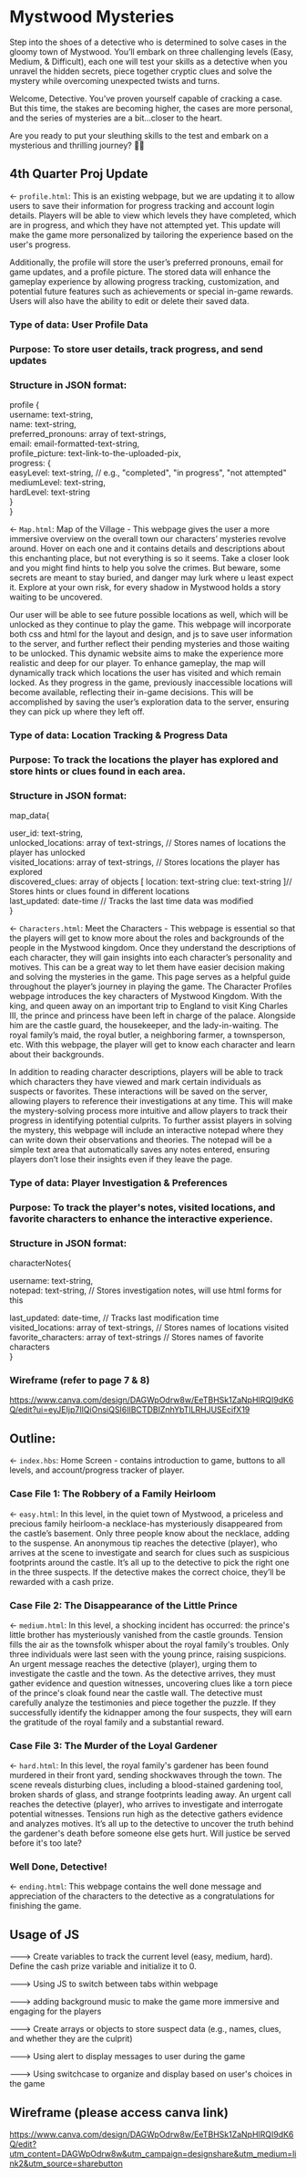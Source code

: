 # Mystwood Mysteries

Step into the shoes of a detective who is determined to solve cases in the gloomy town of Mystwood. You’ll embark on three challenging levels (Easy, Medium, & Difficult), each one will test your skills as a detective when you unravel the hidden secrets, piece together cryptic clues and solve the mystery while overcoming unexpected twists and turns.

Welcome, Detective. You’ve proven yourself capable of cracking a case. But this time, the stakes are becoming higher, the cases are more personal, and the series of mysteries are a bit…closer to the heart.

Are you ready to put your sleuthing skills to the test and embark on a mysterious and thrilling journey? 🔎🌲

## 4th Quarter Proj Update
← `profile.html`: This is an existing webpage, but we are updating it to allow users to save their information for progress tracking and account login details. Players will be able to view which levels they have completed, which are in progress, and which they have not attempted yet. This update will make the game more personalized by tailoring the experience based on the user's progress.

Additionally, the profile will store the user’s preferred pronouns, email for game updates, and a profile picture. The stored data will enhance the gameplay experience by allowing progress tracking, customization, and potential future features such as achievements or special in-game rewards. Users will also have the ability to edit or delete their saved data.


### Type of data: User Profile Data
### Purpose: To store user details, track progress, and send updates  

### Structure in JSON format:  
profile {  
   username: text-string,  
   name: text-string,  
   preferred_pronouns: array of text-strings,  
   email: email-formatted-text-string,  
   profile_picture: text-link-to-the-uploaded-pix,  
   progress: {  
      easyLevel: text-string,  // e.g., "completed", "in progress", "not attempted"  
      mediumLevel: text-string,  
      hardLevel: text-string  
   }  
}  

← `Map.html`: Map of the Village - This webpage gives the user a more immersive overview on the overall town our characters’ mysteries revolve around. Hover on each one and it contains details and descriptions about this enchanting place, but not everything is so it seems. Take a closer look and you might find hints to help you solve the crimes. But beware, some secrets are meant to stay buried, and danger may lurk where u least expect it. Explore at your own risk, for every shadow in Mystwood holds a story waiting to be uncovered.

Our user will be able to see future possible locations as well, which will be unlocked as they continue to play the game. This webpage will incorporate both css and html for the layout and design, and js to save user information to the server, and further reflect their pending mysteries and those waiting to be unlocked. This dynamic website aims to make the experience more realistic and deep for our player. To enhance gameplay, the map will dynamically track which locations the user has visited and which remain locked. As they progress in the game, previously inaccessible locations will become available, reflecting their in-game decisions. This will be accomplished by saving the user’s exploration data to the server, ensuring they can pick up where they left off. 

### Type of data: Location Tracking & Progress Data
### Purpose: To track the locations the player has explored and store hints or clues found in each area.

### Structure in JSON format:  
map_data{

   user_id: text-string,  
   unlocked_locations: array of text-strings,  // Stores names of locations the player has unlocked  
   visited_locations: array of text-strings,  // Stores locations the player has explored  
   discovered_clues: array of objects [
   		location: text-string
     		clue: text-string 
       ]// Stores hints or clues found in different locations  
   last_updated: date-time  // Tracks the last time data was modified  
}

← `Characters.html`: Meet the Characters - This webpage is essential so that the players will get to know more about the roles and backgrounds of the people in the Mystwood kingdom. Once they understand the descriptions of each character, they will gain insights into each character’s personality and motives. This can be a great way to let them have easier decision making and solving the mysteries in the game. This page serves as a helpful guide throughout the player’s journey in playing the game. The Character Profiles webpage introduces the key characters of Mystwood Kingdom. With the king, and queen away on an important trip to England to visit King Charles III, the prince and princess have been left in charge of the palace. Alongside him are the castle guard, the housekeeper, and the lady-in-waiting. The royal family’s maid, the royal butler, a neighboring farmer, a townsperson, etc. With this webpage, the player will get to know each character and learn about their backgrounds.

In addition to reading character descriptions, players will be able to track which characters they have viewed and mark certain individuals as suspects or favorites. These interactions will be saved on the server, allowing players to reference their investigations at any time. This will make the mystery-solving process more intuitive and allow players to track their progress in identifying potential culprits. To further assist players in solving the mystery, this webpage will include an interactive notepad where they can write down their observations and theories. The notepad will be a simple text area that automatically saves any notes entered, ensuring players don’t lose their insights even if they leave the page.

### Type of data: Player Investigation & Preferences
### Purpose: To track the player's notes, visited locations, and favorite characters to enhance the interactive experience.

### Structure in JSON format:
characterNotes{

   username: text-string,  
   notepad: text-string,  // Stores investigation notes, will use html forms for this
   
   last_updated: date-time,  // Tracks last modification time  
   visited_locations: array of text-strings,  // Stores names of locations visited  
   favorite_characters: array of text-strings  // Stores names of favorite characters  
}


### Wireframe (refer to page 7 & 8)
https://www.canva.com/design/DAGWpOdrw8w/EeTBHSk1ZaNpHlRQI9dK6Q/edit?ui=eyJEIjp7IlQiOnsiQSI6IlBCTDBIZnhYbTlLRHJUSEcifX19





## Outline:

← `index.hbs`: Home Screen - contains introduction to game, buttons to all levels, and account/progress tracker of player.

### Case File 1: The Robbery of a Family Heirloom

← `easy.html`: In this level, in the quiet town of Mystwood, a priceless and precious family heirloom-a necklace-has mysteriously disappeared from the castle’s basement. Only three people know about the necklace, adding to the suspense. An anonymous tip reaches the detective (player), who arrives at the scene to investigate and search for clues such as suspicious footprints around the castle. It’s all up to the detective to pick the right one in the three suspects. If the detective makes the correct choice, they’ll be rewarded with a cash prize.

### Case File 2: The Disappearance of the Little Prince

← `medium.html`: In this level, a shocking incident has occurred: the prince's little brother has mysteriously vanished from the castle grounds. Tension fills the air as the townsfolk whisper about the royal family's troubles. Only three individuals were last seen with the young prince, raising suspicions. An urgent message reaches the detective (player), urging them to investigate the castle and the town. As the detective arrives, they must gather evidence and question witnesses, uncovering clues like a torn piece of the prince's cloak found near the castle wall. The detective must carefully analyze the testimonies and piece together the puzzle. If they successfully identify the kidnapper among the four suspects, they will earn the gratitude of the royal family and a substantial reward.

### Case File 3: The Murder of the Loyal Gardener

← `hard.html`: In this level, the royal family's gardener has been found murdered in their front yard, sending shockwaves through the town. The scene reveals disturbing clues, including a blood-stained gardening tool, broken shards of glass, and strange footprints leading away. An urgent call reaches the detective (player), who arrives to investigate and interrogate potential witnesses. Tensions run high as the detective gathers evidence and analyzes motives. It’s all up to the detective to uncover the truth behind the gardener's death before someone else gets hurt. Will justice be served before it's too late?

### Well Done, Detective!

← `ending.html`: This webpage contains the well done message and appreciation of the characters to the detective as a congratulations for finishing the game.

## Usage of JS

---> Create variables to track the current level (easy, medium, hard).
	   Define the cash prize variable and initialize it to 0.
     
---> Using JS to switch between tabs within webpage

---> adding background music to make the game more immersive and engaging for the players

---> Create arrays or objects to store suspect data (e.g., names, clues, and whether they are the culprit)

---> Using alert to display messages to user during the game

---> Using switchcase to organize and display based on user's choices in the game


## Wireframe (please access canva link)

https://www.canva.com/design/DAGWpOdrw8w/EeTBHSk1ZaNpHlRQI9dK6Q/edit?utm_content=DAGWpOdrw8w&utm_campaign=designshare&utm_medium=link2&utm_source=sharebutton

